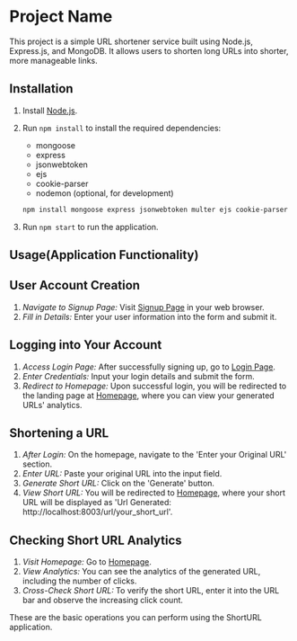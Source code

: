 # Project Name

This project is a simple URL shortener service built using Node.js, Express.js, and MongoDB. It allows users to shorten long URLs into shorter, more manageable links.

## Installation

1. Install [Node.js](https://nodejs.org/).
2. Run `npm install` to install the required dependencies:
   - mongoose
   - express
   - jsonwebtoken
   - ejs
   - cookie-parser
   - nodemon (optional, for development)

   ```bash
   npm install mongoose express jsonwebtoken multer ejs cookie-parser nodemon --save
3. Run `npm start` to run the application.

## Usage(Application Functionality)

## User Account Creation

1. *Navigate to Signup Page:* Visit [Signup Page](http://localhost:8003/signup) in your web browser.
2. *Fill in Details:* Enter your user information into the form and submit it.

## Logging into Your Account

1. *Access Login Page:* After successfully signing up, go to [Login Page](http://localhost:8003/login).
2. *Enter Credentials:* Input your login details and submit the form.
3. *Redirect to Homepage:* Upon successful login, you will be redirected to the landing page at [Homepage](http://localhost:8003), where you can view your generated URLs' analytics.

## Shortening a URL

1. *After Login:* On the homepage, navigate to the 'Enter your Original URL' section.
2. *Enter URL:* Paste your original URL into the input field.
3. *Generate Short URL:* Click on the 'Generate' button.
4. *View Short URL:* You will be redirected to [Homepage](http://localhost:8003), where your short URL will be displayed as 'Url Generated: http://localhost:8003/url/your_short_url'.

## Checking Short URL Analytics

1. *Visit Homepage:* Go to [Homepage](http://localhost:8003).
2. *View Analytics:* You can see the analytics of the generated URL, including the number of clicks.
3. *Cross-Check Short URL:* To verify the short URL, enter it into the URL bar and observe the increasing click count.

These are the basic operations you can perform using the ShortURL application.
